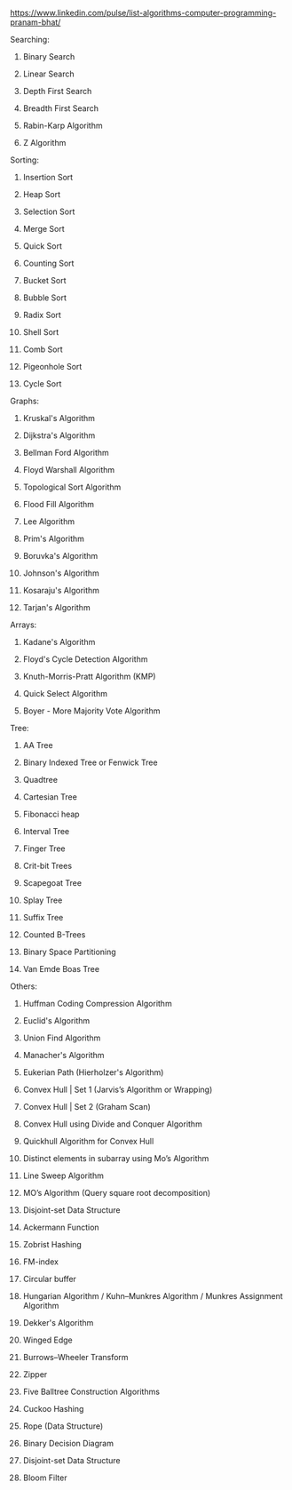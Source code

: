 https://www.linkedin.com/pulse/list-algorithms-computer-programming-pranam-bhat/
 
 Searching: 

1) Binary Search 

2) Linear Search 

3) Depth First Search 

4) Breadth First Search 

5) Rabin-Karp Algorithm 

6) Z Algorithm 


Sorting: 

1) Insertion Sort 

2) Heap Sort 

3) Selection Sort 

4) Merge Sort 

5) Quick Sort 

6) Counting Sort 

7) Bucket Sort 

8) Bubble Sort 

9) Radix Sort 

10) Shell Sort 

11) Comb Sort 

12) Pigeonhole Sort 

13) Cycle Sort 


Graphs: 

1) Kruskal's Algorithm 

2) Dijkstra's Algorithm 

3) Bellman Ford Algorithm 

4) Floyd Warshall Algorithm 

5) Topological Sort Algorithm 

6) Flood Fill Algorithm 

7) Lee Algorithm 

8) Prim's Algorithm 

9) Boruvka's Algorithm 

10) Johnson's Algorithm 

11) Kosaraju's Algorithm 

12) Tarjan's Algorithm 


Arrays: 

1) Kadane's Algorithm 

2) Floyd's Cycle Detection Algorithm 

3) Knuth-Morris-Pratt Algorithm (KMP) 

4) Quick Select Algorithm 

5) Boyer - More Majority Vote Algorithm 


Tree: 

1) AA Tree 

2) Binary Indexed Tree or Fenwick Tree 

3) Quadtree 

4) Cartesian Tree 

5) Fibonacci heap 

6) Interval Tree 

7) Finger Tree 

8) Crit-bit Trees 

9) Scapegoat Tree 

10) Splay Tree 

11) Suffix Tree 

12) Counted B-Trees 

13) Binary Space Partitioning 

14) Van Emde Boas Tree 


Others: 

1) Huffman Coding Compression Algorithm 

2) Euclid's Algorithm 

3) Union Find Algorithm 

4) Manacher's Algorithm 

5) Eukerian Path (Hierholzer's Algorithm) 

6) Convex Hull | Set 1 (Jarvis’s Algorithm or Wrapping) 

7) Convex Hull | Set 2 (Graham Scan) 

8) Convex Hull using Divide and Conquer Algorithm 

9) Quickhull Algorithm for Convex Hull 

10) Distinct elements in subarray using Mo’s Algorithm 

11) Line Sweep Algorithm 

12) MO’s Algorithm (Query square root decomposition) 

13) Disjoint-set Data Structure 

14) Ackermann Function 

15) Zobrist Hashing 

16) FM-index 

17) Circular buffer 

18) Hungarian Algorithm / Kuhn–Munkres Algorithm / Munkres Assignment Algorithm 

19) Dekker's Algorithm 

20) Winged Edge 

21) Burrows–Wheeler Transform 

22) Zipper 

23) Five Balltree Construction Algorithms 

24) Cuckoo Hashing 

25) Rope (Data Structure) 

26) Binary Decision Diagram 

27) Disjoint-set Data Structure 

28) Bloom Filter 
